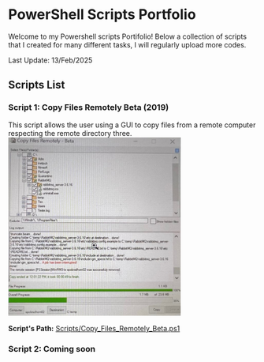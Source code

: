 # PowerShell Scripts Portfolio

Welcome to my Powershell scripts Portifolio! Below a collection of scripts that I created for many different tasks, I will regularly upload more codes. 

Last Update: 13/Feb/2025

## Scripts List

### Script 1: Copy Files Remotely Beta (2019)
This script allows the user using a GUI to copy files from a remote computer respecting the remote directory three.   
<img src="Scripts/Images/Copy_Files_Remotely_Beta.JPEG" alt="Copy Files Remotely Beta GUI" width="350" />

**Script's Path:** [Scripts/Copy_Files_Remotely_Beta.ps1](Scripts/Copy_Files_Remotely_Beta.ps1)

### Script 2: Coming soon
